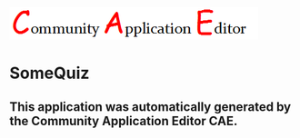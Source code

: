 ![CAE](https://github.com/CAE-Mario/CAE-Deployment-Temp/blob/master/img/logo.png)  

SomeQuiz
===================


This application was automatically generated by the Community Application Editor CAE.  
---------------
